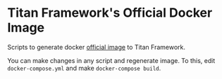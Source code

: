 # Titan Framework's Official Docker Image

Scripts to generate docker [official image](https://hub.docker.com/r/carromeu/titan-framework/) to Titan Framework.

You can make changes in any script and regenerate image. To this, edit ```docker-compose.yml``` and make ```docker-compose build```.
